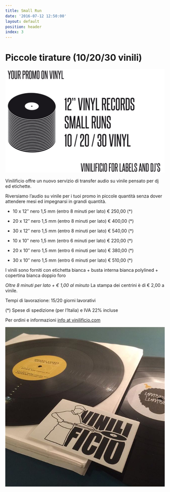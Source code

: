 ```yaml
---
title: Small Run
date: '2016-07-12 12:50:00'
layout: default
position: header
index: 3
---
```

# Piccole tirature (10/20/30 vinili)


![infographic vinili](/img/PROMO-SMALL-RUNS_GFX_big-5.jpg)

Vinilificio offre un nuovo servizio di transfer audio su vinile pensato per dj ed etichette.

Riversiamo l’audio su vinile per i tuoi promo in piccole quantità senza dover attendere mesi ed impegnarsi in grandi quantità.

* 10 x 12″ nero 1,5 mm (entro 8 minuti per lato) € 250,00 (*)
* 20 x 12″ nero 1,5 mm (entro 8 minuti per lato) € 400,00 (*)
* 30 x 12″ nero 1,5 mm (entro 8 minuti per lato)  € 540,00 (*)
 

* 10 x 10″ nero 1,5 mm (entro 6 minuti per lato) € 220,00 (*)
* 20 x 10″ nero 1,5 mm (entro 6 minuti per lato) € 380,00 (*)
* 30 x 10″ nero 1,5 mm (entro 6 minuti per lato)  € 510,00 (*)
 

I vinili sono forniti con  etichetta bianca + busta interna bianca polylined + copertina bianca doppio foro

*Oltre 8 minuti per lato + € 1,00 al minuto*
La stampa dei centrini è di € 2,00 a vinile.

Tempi di lavorazione: 15/20 giorni lavorativi

(*) Spese di spedizione (per l’Italia) e IVA 22% incluse

 

Per ordini e informazioni <a href="mailto:info@vinilificio.com">info at vinilificio.com</a> 


![small runs](/img/14310876_1791097337805434_318083881_n.jpg) 

